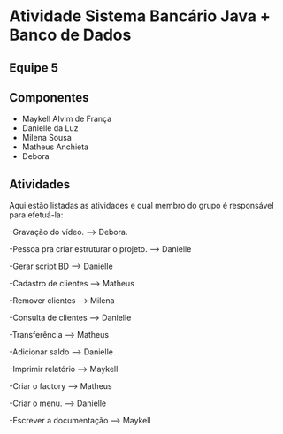 # Atividade Sistema Bancário Java + Banco de Dados

## Equipe 5

## Componentes

- Maykell Alvim de França
- Danielle da Luz
- Milena Sousa
- Matheus Anchieta
- Debora


## Atividades

Aqui estão listadas as atividades e qual membro do grupo é responsável para efetuá-la:

-Gravação do vídeo. --> Debora.


-Pessoa pra criar estruturar o projeto. --> Danielle


-Gerar script BD --> Danielle


-Cadastro de clientes --> Matheus


-Remover clientes --> Milena


-Consulta de clientes --> Danielle


-Transferência --> Matheus


-Adicionar saldo -->  Danielle


-Imprimir relatório --> Maykell

-Criar o factory --> Matheus


-Criar o menu. --> Danielle

-Escrever a documentação --> Maykell 
